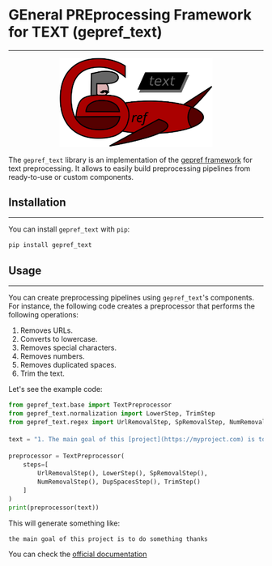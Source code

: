 # GEneral PREprocessing Framework for TEXT (gepref_text)
---

<div align="center">
    <img src="./doc/source/_static/gepref_text.svg" alt="logo" width="60%"></img>
</div>

The `gepref_text` library is an implementation of the [gepref framework](https://github.com/juselara1/gepref/tree/main) for text preprocessing. It allows to easily build preprocessing pipelines from ready-to-use or custom components.

## Installation
---

You can install `gepref_text` with `pip`:

```sh
pip install gepref_text
```

## Usage
---

You can create preprocessing pipelines using `gepref_text`'s components. For instance, the following code creates a preprocessor that performs the following operations:

1. Removes URLs.
2. Converts to lowercase.
3. Removes special characters.
4. Removes numbers.
5. Removes duplicated spaces.
6. Trim the text.

Let's see the example code:

```python
from gepref_text.base import TextPreprocessor
from gepref_text.normalization import LowerStep, TrimStep
from gepref_text.regex import UrlRemovalStep, SpRemovalStep, NumRemovalStep, DupSpacesStep

text = "1. The main goal of this [project](https://myproject.com) is to do something.    Thanks."

preprocessor = TextPreprocessor(
    steps=[
        UrlRemovalStep(), LowerStep(), SpRemovalStep(),
        NumRemovalStep(), DupSpacesStep(), TrimStep()
    ]
)
print(preprocessor(text))
```

This will generate something like:

```
the main goal of this project is to do something thanks
```

You can check the [official documentation](https://juselara1.github.io/gepref_text/)
